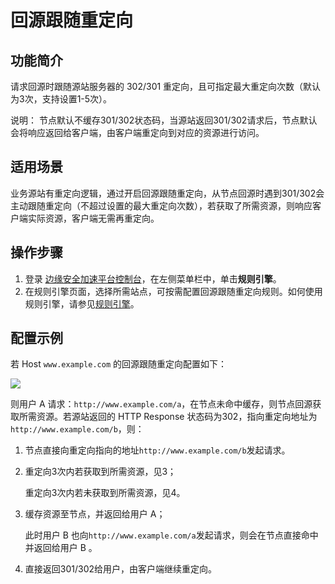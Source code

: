 # 回源跟随重定向

## 功能简介

请求回源时跟随源站服务器的 302/301 重定向，且可指定最大重定向次数（默认为3次，支持设置1-5次）。

说明：
节点默认不缓存301/302状态码，当源站返回301/302请求后，节点默认会将响应返回给客户端，由客户端重定向到对应的资源进行访问。

## 适用场景

业务源站有重定向逻辑，通过开启回源跟随重定向，从节点回源时遇到301/302会主动跟随重定向（不超过设置的最大重定向次数），若获取了所需资源，则响应客户端实际资源，客户端无需再重定向。

## 操作步骤

1. 登录 [边缘安全加速平台控制台](https://console.cloud.tencent.com/edgeone)，在左侧菜单栏中，单击**规则引擎**。
2. 在规则引擎页面，选择所需站点，可按需配置回源跟随重定向规则。如何使用规则引擎，请参见[规则引擎](https://cloud.tencent.com/document/product/1552/70901)。

## 配置示例

若 Host `www.example.com` 的回源跟随重定向配置如下：

![](https://qcloudimg.tencent-cloud.cn/raw/3432dd8360b3df894f02565692f52911.png)

则用户 A 请求：`http://www.example.com/a`，在节点未命中缓存，则节点回源获取所需资源。若源站返回的 HTTP Response 状态码为302，指向重定向地址为 `http://www.example.com/b`，则：

1. 节点直接向重定向指向的地址`http://www.example.com/b`发起请求。

2. 重定向3次内若获取到所需资源，见3；

   重定向3次内若未获取到所需资源，见4。

3. 缓存资源至节点，并返回给用户 A；

   此时用户 B 也向`http://www.example.com/a`发起请求，则会在节点直接命中并返回给用户 B 。

4. 直接返回301/302给用户，由客户端继续重定向。
